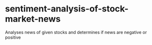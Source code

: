 # sentiment-analysis-of-stock-market-news
Analyses news of given stocks and determines if news are negative or positive
